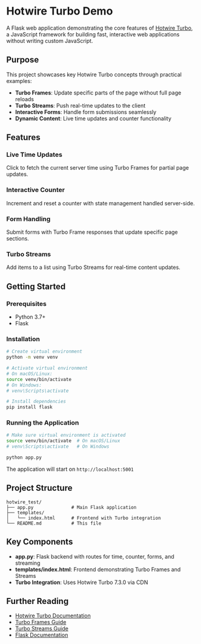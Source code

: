 # Hotwire Turbo Demo

A Flask web application demonstrating the core features of [Hotwire Turbo](https://turbo.hotwired.dev/), a JavaScript framework for building fast, interactive web applications without writing custom JavaScript.

## Purpose

This project showcases key Hotwire Turbo concepts through practical examples:

- **Turbo Frames**: Update specific parts of the page without full page reloads
- **Turbo Streams**: Push real-time updates to the client
- **Interactive Forms**: Handle form submissions seamlessly
- **Dynamic Content**: Live time updates and counter functionality

## Features

### Live Time Updates
Click to fetch the current server time using Turbo Frames for partial page updates.

### Interactive Counter
Increment and reset a counter with state management handled server-side.

### Form Handling
Submit forms with Turbo Frame responses that update specific page sections.

### Turbo Streams
Add items to a list using Turbo Streams for real-time content updates.

## Getting Started

### Prerequisites
- Python 3.7+
- Flask

### Installation
```bash
# Create virtual environment
python -m venv venv

# Activate virtual environment
# On macOS/Linux:
source venv/bin/activate
# On Windows:
# venv\Scripts\activate

# Install dependencies
pip install flask
```

### Running the Application
```bash
# Make sure virtual environment is activated
source venv/bin/activate  # On macOS/Linux
# venv\Scripts\activate   # On Windows

python app.py
```

The application will start on `http://localhost:5001`

## Project Structure

```
hotwire_test/
├── app.py              # Main Flask application
├── templates/
│   └── index.html      # Frontend with Turbo integration
└── README.md           # This file
```

## Key Components

- **app.py**: Flask backend with routes for time, counter, forms, and streaming
- **templates/index.html**: Frontend demonstrating Turbo Frames and Streams
- **Turbo Integration**: Uses Hotwire Turbo 7.3.0 via CDN

## Further Reading

- [Hotwire Turbo Documentation](https://turbo.hotwired.dev/)
- [Turbo Frames Guide](https://turbo.hotwired.dev/handbook/frames)
- [Turbo Streams Guide](https://turbo.hotwired.dev/handbook/streams)
- [Flask Documentation](https://flask.palletsprojects.com/)